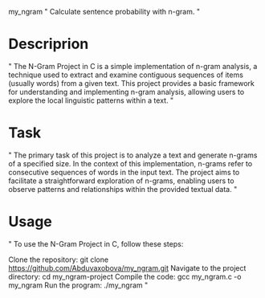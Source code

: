 my_ngram
" Calculate sentence probability with n-gram. "
# Descriprion
"
The N-Gram Project in C is a simple implementation of n-gram analysis, a technique used to extract and examine contiguous sequences of items (usually words) from a given text. This project provides a basic framework for understanding and implementing n-gram analysis, allowing users to explore the local linguistic patterns within a text.
"
# Task
"
The primary task of this project is to analyze a text and generate n-grams of a specified size. In the context of this implementation, n-grams refer to consecutive sequences of words in the input text. The project aims to facilitate a straightforward exploration of n-grams, enabling users to observe patterns and relationships within the provided textual data.
"
# Usage
" To use the N-Gram Project in C, follow these steps:

Clone the repository: git clone https://github.com/Abduvaxobova/my_ngram.git Navigate to the project directory: cd my_ngram-project Compile the code: gcc my_ngram.c -o my_ngram Run the program: ./my_ngram "
